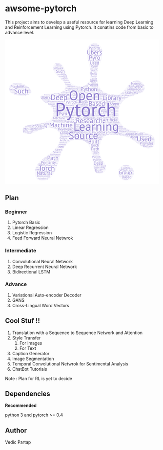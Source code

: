 # awsome-pytorch
This project aims to develop a useful resource for learning Deep Learning and Reinforcement Learning using Pytorch. It conatins code from basic to advance level. 

![LOGO](pytroch.png)

## Plan ##

### Beginner ###
1. Pytorch Basic
2. Linear Regression
3. Logistic Regression
4. Feed Forward Neural Netwrok 

### Intermediate ###
1. Convolutional Neural Network
2. Deep Recurrent Neural Network 
3. Bidirectional LSTM

### Advance ###
1. Variational Auto-encoder Decoder 
2. GANS
3. Cross-Lingual Word Vectors

## Cool Stuf !! ##
1. Translation with a Sequence to Sequence Network and Attention
2. Style Transfer 
     1.  For Images 
     2.  For Text
3. Caption Generator
4. Image Segmentation
5. Temporal Convolutional Netwrok for Sentimental Analysis
6. ChatBot Tutorials

Note : Plan for RL is  yet to decide 

## Dependencies ##

**Recommended**

python 3 and pytorch >= 0.4 



## Author ##

Vedic Partap
